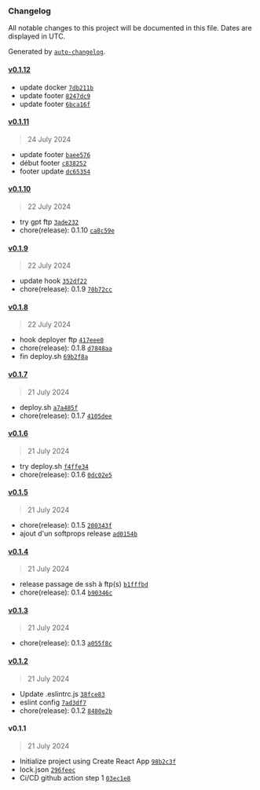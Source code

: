 ### Changelog

All notable changes to this project will be documented in this file. Dates are displayed in UTC.

Generated by [`auto-changelog`](https://github.com/CookPete/auto-changelog).

#### [v0.1.12](https://github.com/ShivaArmada/CyberFLEX-P8/compare/v0.1.11...v0.1.12)

- update docker [`7db211b`](https://github.com/ShivaArmada/CyberFLEX-P8/commit/7db211b40cf1795a03457746a7ce482c129f2064)
- update footer [`8247dc9`](https://github.com/ShivaArmada/CyberFLEX-P8/commit/8247dc9f36a3c0a9ede0312440df89c7aaf5f13d)
- update footer [`6bca16f`](https://github.com/ShivaArmada/CyberFLEX-P8/commit/6bca16f21d7580d1ed773dc63a8afb993b24c09c)

#### [v0.1.11](https://github.com/ShivaArmada/CyberFLEX-P8/compare/v0.1.10...v0.1.11)

> 24 July 2024

- update footer [`baee576`](https://github.com/ShivaArmada/CyberFLEX-P8/commit/baee576da5115a7113daff2b1cac0ec85ccd88ec)
- début footer [`c838252`](https://github.com/ShivaArmada/CyberFLEX-P8/commit/c8382528613a1f8f306051d567c4fa26b29861c4)
- footer update [`dc65354`](https://github.com/ShivaArmada/CyberFLEX-P8/commit/dc6535448fbfe7a33b854b2fc92bec1e752e32da)

#### [v0.1.10](https://github.com/ShivaArmada/CyberFLEX-P8/compare/v0.1.9...v0.1.10)

> 22 July 2024

- try gpt ftp [`3ade232`](https://github.com/ShivaArmada/CyberFLEX-P8/commit/3ade232a63a81b45f4f9dc03094a085386858e33)
- chore(release): 0.1.10 [`ca8c59e`](https://github.com/ShivaArmada/CyberFLEX-P8/commit/ca8c59e35358311bd9d50224140a9e6312382e85)

#### [v0.1.9](https://github.com/ShivaArmada/CyberFLEX-P8/compare/v0.1.8...v0.1.9)

> 22 July 2024

- update hook [`352df22`](https://github.com/ShivaArmada/CyberFLEX-P8/commit/352df229f8a9ecab36c4c0aa5bb660de82ef68ac)
- chore(release): 0.1.9 [`70b72cc`](https://github.com/ShivaArmada/CyberFLEX-P8/commit/70b72cc76594336276678ea54fb6c4014099e3c3)

#### [v0.1.8](https://github.com/ShivaArmada/CyberFLEX-P8/compare/v0.1.7...v0.1.8)

> 22 July 2024

- hook deployer ftp [`417eee0`](https://github.com/ShivaArmada/CyberFLEX-P8/commit/417eee0f089727707c6e8704789159dddd099768)
- chore(release): 0.1.8 [`d7848aa`](https://github.com/ShivaArmada/CyberFLEX-P8/commit/d7848aa23241b5ea18354de931b3d8498066b923)
- fin deploy.sh [`69b2f8a`](https://github.com/ShivaArmada/CyberFLEX-P8/commit/69b2f8ad89e4c4112e87e2ade486d6eaa35367ee)

#### [v0.1.7](https://github.com/ShivaArmada/CyberFLEX-P8/compare/v0.1.6...v0.1.7)

> 21 July 2024

- deploy.sh [`a7a485f`](https://github.com/ShivaArmada/CyberFLEX-P8/commit/a7a485f6a71570ba435e9194fd6d01168cfed0e4)
- chore(release): 0.1.7 [`4105dee`](https://github.com/ShivaArmada/CyberFLEX-P8/commit/4105deee06ead37b3d9797091afbe08b2867e6f8)

#### [v0.1.6](https://github.com/ShivaArmada/CyberFLEX-P8/compare/v0.1.5...v0.1.6)

> 21 July 2024

- try deploy.sh [`f4ffe34`](https://github.com/ShivaArmada/CyberFLEX-P8/commit/f4ffe348ec11b626981e32ea1a93204e60abd11a)
- chore(release): 0.1.6 [`0dc02e5`](https://github.com/ShivaArmada/CyberFLEX-P8/commit/0dc02e568b0dd1c7c6ecb419d5e2eae990cce529)

#### [v0.1.5](https://github.com/ShivaArmada/CyberFLEX-P8/compare/v0.1.4...v0.1.5)

> 21 July 2024

- chore(release): 0.1.5 [`200343f`](https://github.com/ShivaArmada/CyberFLEX-P8/commit/200343f53e5e7904e44e118962ebb413ab495348)
- ajout d'un softprops release [`ad0154b`](https://github.com/ShivaArmada/CyberFLEX-P8/commit/ad0154b048d02867dda367cb884aabce61b1bdde)

#### [v0.1.4](https://github.com/ShivaArmada/CyberFLEX-P8/compare/v0.1.3...v0.1.4)

> 21 July 2024

- release passage de ssh à ftp(s) [`b1fffbd`](https://github.com/ShivaArmada/CyberFLEX-P8/commit/b1fffbd863363d72263e982b1f7595332e8ddfbf)
- chore(release): 0.1.4 [`b90346c`](https://github.com/ShivaArmada/CyberFLEX-P8/commit/b90346c769aa1c8c492a7c087ff519c98c5e03a7)

#### [v0.1.3](https://github.com/ShivaArmada/CyberFLEX-P8/compare/v0.1.2...v0.1.3)

> 21 July 2024

- chore(release): 0.1.3 [`a055f8c`](https://github.com/ShivaArmada/CyberFLEX-P8/commit/a055f8c7a7cb5c72a0d84a726be48bbdf37ac873)

#### [v0.1.2](https://github.com/ShivaArmada/CyberFLEX-P8/compare/v0.1.1...v0.1.2)

> 21 July 2024

- Update .eslintrc.js [`38fce83`](https://github.com/ShivaArmada/CyberFLEX-P8/commit/38fce833edc87de60ab227b169fc6aff37315b57)
- eslint config [`7ad3df7`](https://github.com/ShivaArmada/CyberFLEX-P8/commit/7ad3df70eaf7d60f59259afda2f1df61cf4d9edc)
- chore(release): 0.1.2 [`8480e2b`](https://github.com/ShivaArmada/CyberFLEX-P8/commit/8480e2be2e9bbcb7d3a2765aa7bbb004b838af03)

#### v0.1.1

> 21 July 2024

- Initialize project using Create React App [`98b2c3f`](https://github.com/ShivaArmada/CyberFLEX-P8/commit/98b2c3f79ba8c0bd00bfa2a2afcdd56b1be06332)
- lock.json [`296feec`](https://github.com/ShivaArmada/CyberFLEX-P8/commit/296feecc677fb5add5ca40722dc8435c13fa0ce6)
- Ci/CD github action step 1 [`03ec1e8`](https://github.com/ShivaArmada/CyberFLEX-P8/commit/03ec1e885b1e3b87cf7adfd196b3e0f9dc328a3c)
